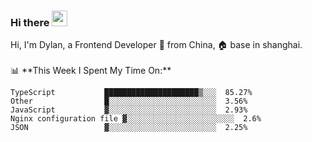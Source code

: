 ### Hi there <img src="https://media.giphy.com/media/hvRJCLFzcasrR4ia7z/giphy.gif" width="25px">

<!-- ![visitors](https://visitor-badge.glitch.me/badge?page_id=dislfyer.dislfyer) --!>

Hi, I'm Dylan, a Frontend Developer 🚀 from China, 🏠 base in shanghai.
<br/>
<br/>

📊 **This Week I Spent My Time On:**


<!--START_SECTION:waka-->

```text
TypeScript           █████████████████████▒░░░  85.27%
Other                █░░░░░░░░░░░░░░░░░░░░░░░░  3.56%
JavaScript           ▓░░░░░░░░░░░░░░░░░░░░░░░░  2.93%
Nginx configuration file ▓░░░░░░░░░░░░░░░░░░░░░░░░  2.6%
JSON                 ▓░░░░░░░░░░░░░░░░░░░░░░░░  2.25%
```

<!--END_SECTION:waka-->

<!--
**About Me:**
 -->
